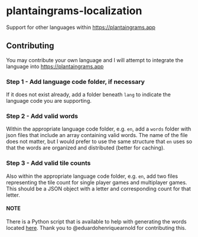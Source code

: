 # plantaingrams-localization
Support for other languages within https://plantaingrams.app

## Contributing
You may contribute your own language and I will attempt to integrate the language into https://plantaingrams.app

### Step 1 - Add language code folder, if necessary
If it does not exist already, add a folder beneath `lang` to indicate the language code you are supporting.

### Step 2 - Add valid words
Within the appropriate language code folder, e.g. `en`, add a `words` folder with json files that include an array containing valid words. The name of the file does not matter, but I would prefer to use the same structure that `en` uses so that the words are organized and distributed (better for caching).

### Step 3 - Add valid tile counts
Also within the appropriate language code folder, e.g. `en`, add two files representing the tile count for single player games and multiplayer games. This should be a JSON object with a letter and corresponding count for that letter.

#### NOTE
There is a Python script that is available to help with generating the words located [here](lang/pt/script.py). Thank you to @eduardohenriquearnold for contributing this.
